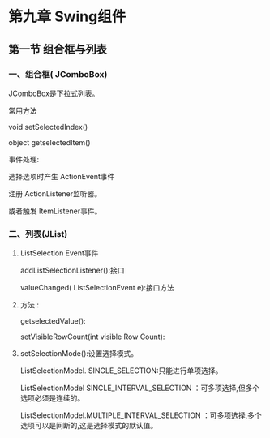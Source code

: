 # 第九章 Swing组件

## 第一节 组合框与列表

### 一、组合框( JComboBox) 

JComboBox是下拉式列表。 

常用方法 

void setSelectedIndex() 

object getselectedItem()

事件处理: 

选择选项时产生 ActionEvent事件 

注册 ActionListener监听器。 

或者触发 ItemListener事件。 

### 二、列表(JList) 

1. ListSelection Event事件

   addListSelectionListener():接口

   valueChanged( ListSelectionEvent e):接口方法 

2. 方法 :

   getselectedValue(): 

   setVisibleRowCount(int visible Row Count): 

3. setSelectionMode():设置选择模式。

   ListSelectionModel. SINGLE_SELECTION:只能进行单项选择。 

   ListSelectionModel SINCLE_INTERVAL_SELECTION ：可多项选择,但多个选项必须是连续的。 

   ListSelectionModel.MULTIPLE_INTERVAL_SELECTION ：可多项选择,多个选项可以是间断的,这是选择模式的默认值。 